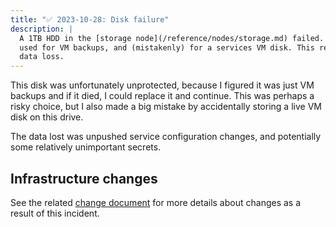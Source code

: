 ```yaml
---
title: "✅ 2023-10-28: Disk failure"
description: |
  A 1TB HDD in the [storage node](/reference/nodes/storage.md) failed. This drive was
  used for VM backups, and (mistakenly) for a services VM disk. This resulted in minor
  data loss.
---
```


This disk was unfortunately unprotected, because I figured it was just VM backups and if
it died, I could replace it and continue. This was perhaps a risky choice, but I also
made a big mistake by accidentally storing a live VM disk on this drive.

The data lost was unpushed service configuration changes, and potentially some
relatively unimportant secrets.


## Infrastructure changes

See the related [change document](/changes/2023-11-disk-failure-incident-response/index.md)
for more details about changes as a result of this incident.
